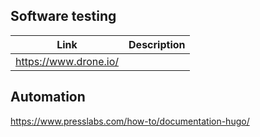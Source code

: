 ## Software testing

| Link                  | Description           | 
| ---------------       | ---------------       |
| https://www.drone.io/ |                       |



## Automation

https://www.presslabs.com/how-to/documentation-hugo/

